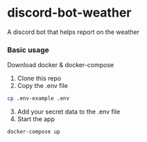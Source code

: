 # discord-bot-weather

A discord bot that helps report on the weather

### Basic usage

Download docker & docker-compose

1. Clone this repo
2. Copy the .env file

```bash
cp .env-example .env
```

3. Add your secret data to the .env file
4. Start the app

```bash
docker-compose up
```
